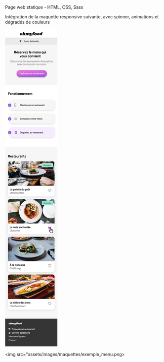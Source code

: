 Page web statique - HTML, CSS, Sass

Intégration de la maquette responsive suivante, avec spinner, animations et dégradés de couleurs

<img src="assets/images/maquettes/accueil.png">

<img src="assets/images/maquettes/exemple_menu.png>
